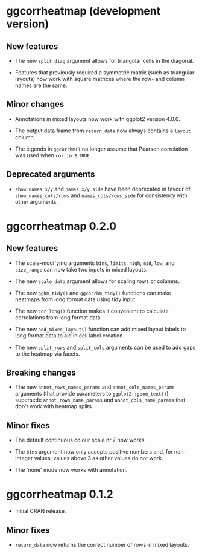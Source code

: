 # ggcorrheatmap (development version)

## New features

* The new `split_diag` argument allows for triangular cells in the diagonal.

* Features that previously required a symmetric matrix (such as triangular layouts) now work with square matrices where the row- and column names are the same.

## Minor changes

* Annotations in mixed layouts now work with ggplot2 version 4.0.0.

* The output data frame from `return_data` now always contains a `layout` column.

* The legends in `ggcorrhm()` no longer assume that Pearson correlation was used when `cor_in` is `TRUE`.

## Deprecated arguments

* `show_names_x/y` and `names_x/y_side` have been deprecated in favour of `show_names_cols/rows` and `names_cols/rows_side` for consistency with other arguments.

# ggcorrheatmap 0.2.0

## New features

* The scale-modifying arguments `bins`, `limits`, `high`, `mid`, `low`, and `size_range` can now take two inputs in mixed layouts.

* The new `scale_data` argument allows for scaling rows or columns.

* The new `gghm_tidy()` and `ggcorrhm_tidy()` functions can make heatmaps from long format data using tidy input.

* The new `cor_long()` function makes it convenient to calculate correlations from long format data.

* The new `add_mixed_layout()` function can add mixed layout labels to long format data to aid in cell label creation.

* The new `split_rows` and `split_cols` arguments can be used to add gaps to the heatmap via facets.

## Breaking changes

* The new `annot_rows_names_params` and `annot_cols_names_params` arguments (that provide parameters to `ggplot2::geom_text()`) supersede `annot_rows_name_params` and `annot_cols_name_params` that don't work with heatmap splits.

## Minor fixes

* The default continuous colour scale nr 7 now works.

* The `bins` argument now only accepts positive numbers and, for non-integer values, values above 3 as other values do not work.

* The 'none' mode now works with annotation.

# ggcorrheatmap 0.1.2

* Initial CRAN release.

## Minor fixes

* `return_data` now returns the correct number of rows in mixed layouts.

